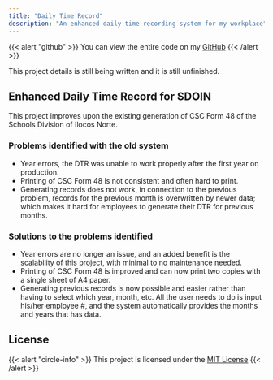 ```yaml
---
title: "Daily Time Record"
description: "An enhanced daily time recording system for my workplace"
---
```


{{< alert "github" >}}
You can view the entire code on my [GitHub](https://github.com/loiSvelasco/flask-sdoin-dtr)
{{< /alert >}}

This project details is still being written and it is still unfinished.
## Enhanced Daily Time Record for SDOIN


This project improves upon the existing generation of CSC Form 48 of the Schools Division of Ilocos Norte.

### Problems identified with the old system

- Year errors, the DTR was unable to work properly after the first year on production.
- Printing of CSC Form 48 is not consistent and often hard to print.
- Generating records does not work, in connection to the previous problem, records for the previous month is overwritten by newer data; which makes it hard for employees to generate their DTR for previous months.

### Solutions to the problems identified

- Year errors are no longer an issue, and an added benefit is the scalability of this project, with minimal to no maintenance needed.
- Printing of CSC Form 48 is improved and can now print two copies with a single sheet of A4 paper.
- Generating previous records is now possible and easier rather than having to select which year, month, etc. All the user needs to do is input his/her employee #, and the system automatically provides the months and years that has data.

## License
{{< alert "circle-info" >}}
This project is licensed under the [MIT License](https://github.com/loiSvelasco/flask-sdoin-dtr/blob/master/LICENSE)
{{< /alert >}}